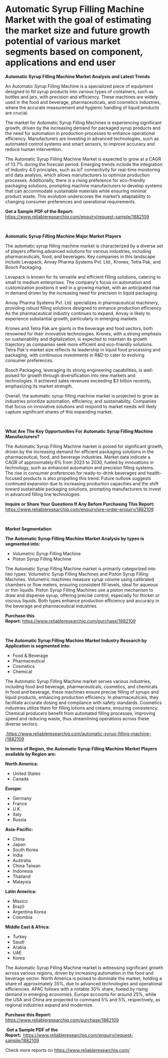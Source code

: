 <p><h1>Automatic Syrup Filling Machine Market with the goal of estimating the market size and future growth potential of various market segments based on component, applications and end user</h1></p><p><strong>Automatic Syrup Filling Machine Market Analysis and Latest Trends</strong></p>
<p><p>An Automatic Syrup Filling Machine is a specialized piece of equipment designed to fill syrup products into various types of containers, such as bottles and jars, with precision and efficiency. These machines are widely used in the food and beverage, pharmaceuticals, and cosmetics industries, where the accurate measurement and hygienic handling of liquid products are crucial.</p><p>The market for Automatic Syrup Filling Machines is experiencing significant growth, driven by the increasing demand for packaged syrup products and the need for automation in production processes to enhance operational efficiency. Manufacturers are investing in advanced technologies, such as automated control systems and smart sensors, to improve accuracy and reduce human intervention.</p><p>The Automatic Syrup Filling Machine Market is expected to grow at a CAGR of 13.7% during the forecast period. Emerging trends include the integration of Industry 4.0 principles, such as IoT connectivity for real-time monitoring and data analysis, which allows manufacturers to optimize production processes. Additionally, there is a rising preference for eco-friendly packaging solutions, prompting machine manufacturers to develop systems that can accommodate sustainable materials while ensuring minimal product waste. This evolution underscores the market’s adaptability to changing consumer preferences and operational requirements.</p></p>
<p><strong>Get a Sample PDF of the Report:&nbsp;</strong> <a href="https://www.reliableresearchiq.com/enquiry/request-sample/1882109?utm_campaign=3461&utm_medium=2&utm_source=Github&utm_content=ia&utm_term=11042025&utm_id=automatic-syrup-filling-machine">https://www.reliableresearchiq.com/enquiry/request-sample/1882109</a></p>
<p>&nbsp;</p>
<p><strong>Automatic Syrup Filling Machine Major Market Players</strong></p>
<p><p>The automatic syrup filling machine market is characterized by a diverse set of players offering advanced solutions for various industries, including pharmaceuticals, food, and beverages. Key companies in this landscape include Levapack, Anvay Pharma Systems Pvt. Ltd., Krones, Tetra Pak, and Bosch Packaging. </p><p>Levapack is known for its versatile and efficient filling solutions, catering to small to medium enterprises. The company's focus on automation and customization positions it well in a growing market, with an anticipated rise in demand driven by the increasing need for precision in liquid packaging.</p><p>Anvay Pharma Systems Pvt. Ltd. specializes in pharmaceutical machinery, providing robust filling solutions designed to enhance production efficiency. As the pharmaceutical industry continues to expand, Anvay is likely to experience substantial growth, particularly in emerging markets.</p><p>Krones and Tetra Pak are giants in the beverage and food sectors, both renowned for their innovative technologies. Krones, with a strong emphasis on sustainability and digitalization, is expected to maintain its growth trajectory as companies seek more efficient and eco-friendly solutions. Tetra Pak's market size reflects its leadership in liquid food processing and packaging, with continuous investments in R&D to cater to evolving consumer preferences.</p><p>Bosch Packaging, leveraging its strong engineering capabilities, is well-poised for growth through diversification into new markets and technologies. It achieved sales revenues exceeding $3 billion recently, emphasizing its market strength.</p><p>Overall, the automatic syrup filling machine market is projected to grow as industries prioritize automation, efficiency, and sustainability. Companies that focus on innovative solutions and respond to market needs will likely capture significant shares of this expanding market.</p></p>
<p>&nbsp;</p>
<p><strong>What Are The Key Opportunities For Automatic Syrup Filling Machine Manufacturers?</strong></p>
<p><p>The Automatic Syrup Filling Machine market is poised for significant growth, driven by the increasing demand for efficient packaging solutions in the pharmaceutical, food, and beverage industries. Market data indicate a CAGR of approximately 6% from 2023 to 2030, fueled by innovations in technology, such as enhanced automation and precision filling systems. The rise in consumer preferences for ready-to-drink beverages and health-focused products is also propelling this trend. Future outlook suggests continued expansion due to increasing production capacities and the shift toward sustainable packaging solutions, prompting manufacturers to invest in advanced filling line technologies.</p></p>
<p><strong>Inquire or Share Your Questions If Any Before Purchasing This Report:</strong> <a href="https://www.reliableresearchiq.com/enquiry/pre-order-enquiry/1882109?utm_campaign=3461&utm_medium=2&utm_source=Github&utm_content=ia&utm_term=11042025&utm_id=automatic-syrup-filling-machine">https://www.reliableresearchiq.com/enquiry/pre-order-enquiry/1882109</a></p>
<p>&nbsp;</p>
<p><strong>Market Segmentation</strong></p>
<p><strong>The Automatic Syrup Filling Machine Market Analysis by types is segmented into:</strong></p>
<p><ul><li>Volumetric Syrup Filling Machine</li><li>Piston Syrup Filling Machine</li></ul></p>
<p><p>The Automatic Syrup Filling Machine market is primarily categorized into two types: Volumetric Syrup Filling Machines and Piston Syrup Filling Machines. Volumetric machines measure syrup volume using calibrated chambers or flow meters, ensuring consistent fill levels, ideal for aqueous or thin liquids. Piston Syrup Filling Machines use a piston mechanism to draw and dispense syrup, offering precise control, especially for thicker or viscous liquids. Both types enhance production efficiency and accuracy in the beverage and pharmaceutical industries.</p></p>
<p><strong>Purchase this Report:&nbsp;</strong><a href="https://www.reliableresearchiq.com/purchase/1882109?utm_campaign=3461&utm_medium=2&utm_source=Github&utm_content=ia&utm_term=11042025&utm_id=automatic-syrup-filling-machine">https://www.reliableresearchiq.com/purchase/1882109</a></p>
<p>&nbsp;</p>
<p><strong>The Automatic Syrup Filling Machine Market Industry Research by Application is segmented into:</strong></p>
<p><ul><li>Food & Beverage</li><li>Pharmaceutical</li><li>Cosmetics</li><li>Chemical</li></ul></p>
<p><p>The Automatic Syrup Filling Machine market serves various industries, including food and beverage, pharmaceuticals, cosmetics, and chemicals. In food and beverage, these machines ensure precise filling of syrups and liquid products, enhancing production efficiency. In pharmaceuticals, they facilitate accurate dosing and compliance with safety standards. Cosmetics industries utilize them for filling lotions and creams, ensuring consistency. Chemical producers benefit from automated filling processes, improving speed and reducing waste, thus streamlining operations across these diverse sectors.</p></p>
<p><a href="https://www.reliableresearchiq.com/automatic-syrup-filling-machine-r1882109?utm_campaign=3461&utm_medium=2&utm_source=Github&utm_content=ia&utm_term=11042025&utm_id=automatic-syrup-filling-machine">&nbsp;https://www.reliableresearchiq.com/automatic-syrup-filling-machine-r1882109</a></p>
<p><strong>In terms of Region, the Automatic Syrup Filling Machine Market Players available by Region are:</strong></p>
<p>
    <p> <strong> North America: </strong>
        <ul>
            <li>United States</li>
            <li>Canada</li>
        </ul>
        </p> 
    <p> <strong> Europe: </strong>
        <ul>
            <li>Germany</li>
            <li>France</li>
            <li>U.K.</li>
            <li>Italy</li>
            <li>Russia</li>
        </ul>
        </p> 
    <p> <strong> Asia-Pacific: </strong>
        <ul>
            <li>China</li>
            <li>Japan</li>
            <li>South Korea</li>
            <li>India</li>
            <li>Australia</li>
            <li>China Taiwan</li>
            <li>Indonesia</li>
            <li>Thailand</li>
            <li>Malaysia</li>
        </ul>
        </p> 
    <p> <strong> Latin America: </strong>
        <ul>
            <li>Mexico</li>
            <li>Brazil</li>
            <li>Argentina Korea</li>
            <li>Colombia</li>
        </ul>
        </p> 
    <p> <strong> Middle East & Africa: </strong>
        <ul>
            <li>Turkey</li>
            <li>Saudi</li>
            <li>Arabia</li>
            <li>UAE</li>
            <li>Korea</li>
        </ul>
    </p>
    </p>
<p><p>The Automatic Syrup Filling Machine market is witnessing significant growth across various regions, driven by increasing automation in the food and beverage sector. North America is poised to dominate the market, holding a share of approximately 35%, due to advanced technologies and operational efficiencies. APAC follows with a notable 30% share, fueled by rising demand in emerging economies. Europe accounts for around 25%, while the USA and China are projected to command 5% and 5%, respectively, as regional industries expand and modernize.</p></p>
<p><strong>Purchase this Report: </strong><a href="https://www.reliableresearchiq.com/purchase/1882109?utm_campaign=3461&utm_medium=2&utm_source=Github&utm_content=ia&utm_term=11042025&utm_id=automatic-syrup-filling-machine">https://www.reliableresearchiq.com/purchase/1882109</a></p>
<p>&nbsp;<strong>Get a Sample PDF of the Report:&nbsp;&nbsp;</strong><a href="https://www.reliableresearchiq.com/enquiry/request-sample/1882109?utm_campaign=3461&utm_medium=2&utm_source=Github&utm_content=ia&utm_term=11042025&utm_id=automatic-syrup-filling-machine">https://www.reliableresearchiq.com/enquiry/request-sample/1882109</a></p>
<p><strong></strong></p>
<p>Check more reports on <a href="https://www.reliableresearchiq.com/?utm_campaign=3461&utm_medium=2&utm_source=Github&utm_content=ia&utm_term=11042025&utm_id=automatic-syrup-filling-machine">https://www.reliableresearchiq.com/</a></p>